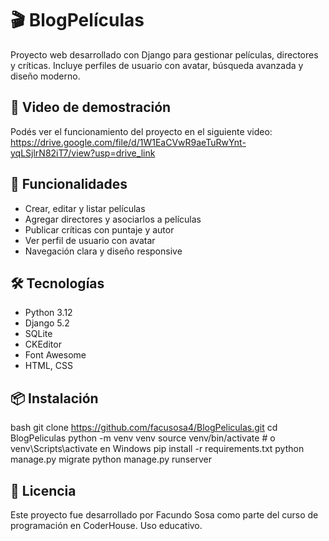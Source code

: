 # 🎬 BlogPelículas

Proyecto web desarrollado con Django para gestionar películas, directores y críticas. Incluye perfiles de usuario con avatar, búsqueda avanzada y diseño moderno.

## 🎥 Video de demostración

Podés ver el funcionamiento del proyecto en el siguiente video:
https://drive.google.com/file/d/1W1EaCVwR9aeTuRwYnt-yqLSjlrN82iT7/view?usp=drive_link

## 🚀 Funcionalidades

- Crear, editar y listar películas
- Agregar directores y asociarlos a películas
- Publicar críticas con puntaje y autor
- Ver perfil de usuario con avatar
- Navegación clara y diseño responsive

## 🛠️ Tecnologías

- Python 3.12  
- Django 5.2  
- SQLite  
- CKEditor  
- Font Awesome  
- HTML, CSS

## 📦 Instalación

bash
git clone https://github.com/facusosa4/BlogPeliculas.git
cd BlogPeliculas
python -m venv venv
source venv/bin/activate  # o venv\Scripts\activate en Windows
pip install -r requirements.txt
python manage.py migrate
python manage.py runserver

## 📄 Licencia

Este proyecto fue desarrollado por Facundo Sosa como parte del curso de programación en CoderHouse.
Uso educativo.
